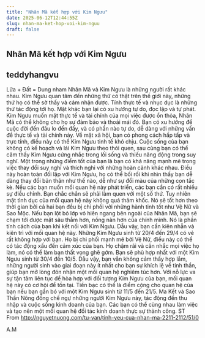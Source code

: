 ```yaml
---
title: "Nhân Mã kết hợp với Kim Ngưu"
date: 2025-06-12T12:44:55Z
slug: nhan-ma-ket-hop-voi-kim-nguu
draft: false
---
```


## Nhân Mã kết hợp với Kim Ngưu

## teddyhangvu

Lửa + Đất = Dung nham​ 
Nhân Mã và Kim Ngưu là những người rất khác nhau. Kim Ngưu quan tâm đến những thứ có thật trên thế giới này, những thứ họ có thể sờ thấy và cảm nhận được. Tính thực tế và nhục dục là những thứ tác động tới họ. Mặt khác bạn lại có xu hướng tự do, đọc lập và tự phát.​ ​Kim Ngưu muốn mặt thực tế và tài chính của mọi việc được ổn thỏa, Nhân Mã có thể không cho họ sự đảm bảo và thoải mái đó. Bạn có xu hướng để cuộc đời đến đâu lo đến đấy, và có phần nào tự do, dễ dàng với những vấn đề thực tế và tài chính này.​ ​Về mặt xã hội, bạn có phong cách hấp tấp và trực tính, điều này có thể Kim Ngưu tinh tế khó chịu. Cuộc sống của bạn không có kế hoạch và lái Kim Ngưu theo thói quen, sau cùng bạn có thể cảm thấy Kim Ngưu cứng nhắc trong lối sống và thiếu năng động trong suy nghĩ.​ ​Một trong những điểm tốt của bạn là bạn có khả năng mạnh mẽ trong việc thay đổi suy nghĩ và thích nghi với những hoàn cảnh khác nhau. Điều này hoàn toàn đối lập với Kim Ngưu, họ có thể bối rối khi nhìn thấy bạn dễ dàng thay đổi bản thân như thế nào, dễ như sự đổi màu của những con tắc kè.​ ​Nếu các bạn muốn mối quan hệ này phát triển, các bạn cần có rất nhiều sự điều chỉnh. Bạn chắc chắn sẽ phải làm quen với một số thứ. Tuy nhiên mặt tình dục của mối quan hệ này không quá thảm khốc. Nó sẽ tốt hơn theo thời gian bởi cả hai bạn đều bị chi phối vởi những hành tinh tốt như Vệ Nữ và Sao Mộc.​ ​Nếu bạn lột bỏ lớp vỏ hiên ngang bên ngoài của Nhân Mã, bạn sẽ chạm tới được mặt sâu thẳm hơn, nồng nàn hơn của chính mình. Nó là phần tính cách của bạn khi kết nối với Kim Ngưu. Dẫu vậy, bạn cần kiên nhẫn và kiên trì với mối quan hệ này.​ ​Những Kim Ngưu sinh từ 20/4 đến 29/4 có vẻ rất không hợp với bạn. Họ bị chi phối mạnh mẽ bởi Vệ Nữ, điều này có thể có tác động xấu đến cảm xúc của bạn. Họ chậm rãi và cân nhắc mọi việc họ làm, nó có thể làm bạn thất vọng ghê gớm.​ ​Bạn sẽ phù hợp nhất với một Kim Ngưu sinh từ 30/4 đến 10/5. Dẫu vậy, bạn vẫn không cảm thấy hợp lắm, những người sinh vào giai đoạn này ít nhất cho bạn sự khích lệ về tinh thần, giúp bạn mở lòng đón nhận một mối quan hệ nghiêm túc hơn. Với nỗ lực va sự tận tâm liên tục để hòa hợp với đối tượng Kim Ngưu của bạn, mối quan hệ này có cơ hội để tồn tại.​ ​Tiền bạc có thể là điểm cộng cho quan hệ của bạn nếu bạn gắn bó với một Kim Ngưu sinh từ 11/5 đến 21/5. Ma Kết và Sao Thần Nông đồng chế ngự những người Kim Ngưu này, tác động đến thu nhập và cuộc sống kinh doanh của bạn. Các bạn có thể cùng nhau làm việc và tạo nên một mối quan hệ đối tác kinh doanh thực sự thành công.​ ​ST 
From http://nguyetnuong.com/tu-van/tinh-yeu-cua-nhan-ma-2211-2112/51/0
 
A.M